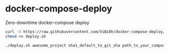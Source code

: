 # docker-compose-deploy

Zero-downtime docker-compose deploy


```bash
curl -O https://raw.githubusercontent.com/ViBiOh/docker-compose-deploy/master/deploy.sh
chmod +x deploy.sh

./deploy.sh awesome_project sha1_default_to_git_sha path_to_your_compose_default_pwd
```
